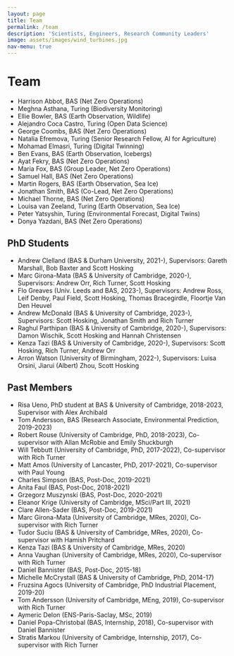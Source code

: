 ```yaml
---
layout: page
title: Team
permalink: /team
description: 'Scientists, Engineers, Research Community Leaders'
image: assets/images/wind_turbines.jpg
nav-menu: true
---
```


<h1>Team</h1>

* Harrison Abbot, BAS (Net Zero Operations)
* Meghna Asthana, Turing (Biodiversity Monitoring)
* Ellie Bowler, BAS (Earth Observation, Wildlife)
* Alejandro Coca Castro, Turing (Open Data Science)
* George Coombs, BAS (Net Zero Operations)
* Natalia Efremova, Turing (Senior Research Fellow, AI for Agriculture)
* Mohamad Elmasri, Turing (Digital Twinning)
* Ben Evans, BAS (Earth Observation, Icebergs)
* Ayat Fekry, BAS (Net Zero Operations)
* Maria Fox, BAS (Group Leader, Net Zero Operations)
* Samuel Hall, BAS (Net Zero Operations)
* Martin Rogers, BAS (Earth Observation, Sea Ice)
* Jonathan Smith, BAS (Co-Lead, Net Zero Operations)
* Michael Thorne, BAS (Net Zero Operations)
* Louisa van Zeeland, Turing (Earth Observation, Sea Ice)
* Peter Yatsyshin, Turing (Environmental Forecast, Digital Twins)
* Donya Yazdani, BAS (Net Zero Operations)

## PhD Students
* Andrew Clelland (BAS & Durham University, 2021-), Supervisors: Gareth Marshall, Bob Baxter and Scott Hosking
* Marc Girona-Mata (BAS & University of Cambridge, 2020-), Supervisors: Andrew Orr, Rich Turner, Scott Hosking
* Flo Greaves (Univ. Leeds and BAS, 2023-), Supervisors: Andrew Ross, Leif Denby, Paul Field, Scott Hosking, Thomas Bracegirdle, Floortje Van Den Heuvel
* Andrew McDonald (BAS & University of Cambridge, 2023-), Supervisors: Scott Hosking, Jonathan Smith and Rich Turner
* Raghul Parthipan (BAS & University of Cambridge, 2020-), Supervisors: Damon Wischik, Scott Hosking and Hannah Christensen
* Kenza Tazi (BAS & University of Cambridge, 2020-), Supervisors: Scott Hosking, Rich Turner, Andrew Orr
* Arron Watson (University of Birmingham, 2022-), Supervisors: Luisa Orsini, Jiarui (Albert) Zhou, Scott Hosking

<!-- ## Masters Students -->

<!-- ## Internship Students -->


## Past Members
* Risa Ueno, PhD student at BAS & University of Cambridge, 2018-2023, Supervisor with Alex Archibald
* Tom Andersson, BAS (Research Associate, Environmental Prediction, 2019-2023)
* Robert Rouse (University of Cambridge, PhD, 2018-2023), Co-supervisor with Allan McRobie and Emily Shuckburgh
* Will Tebbutt (University of Cambridge, PhD, 2017-2022), Co-supervisor with Rich Turner
* Matt Amos (University of Lancaster, PhD, 2017-2021), Co-supervisor with Paul Young
* Charles Simpson (BAS, Post-Doc, 2019-2021)
* Anita Faul (BAS, Post-Doc, 2018-2021)
* Grzegorz Muszynski (BAS, Post-Doc, 2020-2021) 
* Eleanor Krige (University of Cambridge, MSci/Part III, 2021)
* Clare Allen-Sader (BAS, Post-Doc, 2019-2021) 
* Marc Girona-Mata (University of Cambridge, MRes, 2020), Co-supervisor with Rich Turner
* Tudor Suciu (BAS & University of Cambridge, MRes, 2020), Co-supervisor with Hamish Pritchard
* Kenza Tazi (BAS & University of Cambridge, MRes, 2020)
* Anna Vaughan (University of Cambridge, MRes, 2020), Co-supervisor with Rich Turner
* Daniel Bannister (BAS, Post-Doc, 2015-18)
* Michelle McCrystall (BAS & University of Cambridge, PhD, 2014-17)
* Fruzsina Agocs (University of Cambridge, PhD Industrial Placement, 2019-20)
* Tom Andersson (University of Cambridge, MEng, 2019), Co-supervisor with Rich Turner
* Aymeric Delon (ENS-Paris-Saclay, MSc, 2019)
* Daniel Popa-Christobal (BAS, Internship, 2018), Co-supervisor with Daniel Bannister
* Stratis Markou (University of Cambridge, Internship, 2017), Co-supervisor with Rich Turner